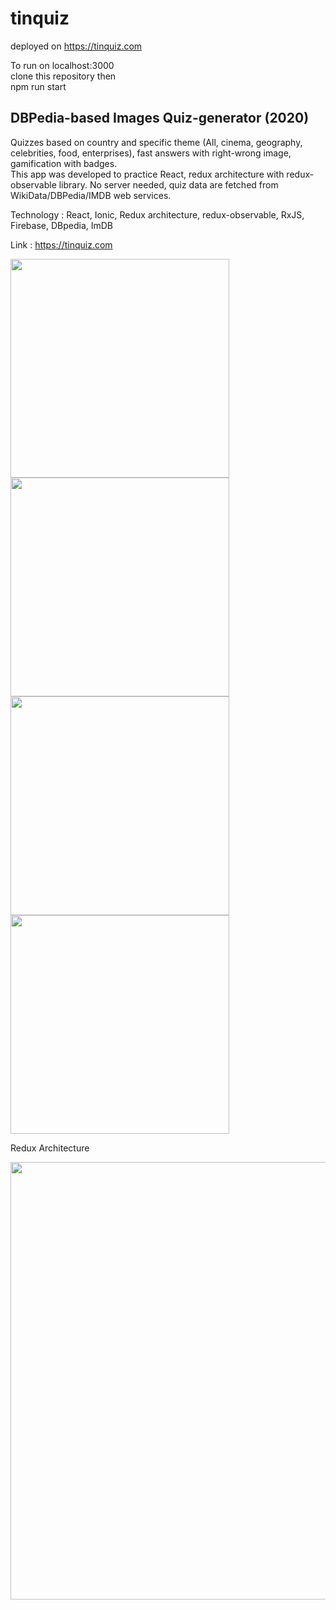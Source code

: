 # tinquiz
deployed on <a href='https://tinquiz.com' target='_blank'>https://tinquiz.com</a>

To run on localhost:3000 <br/>
clone this repository then <br/>
npm run start
<h2>DBPedia-based Images Quiz-generator (2020)</h2>
<p> Quizzes based on country and specific theme (All, cinema, geography, celebrities, food, enterprises), fast answers with right-wrong image, gamification with badges.
						<br/>This app was developed to practice React, redux architecture with redux-observable library. No server needed, quiz data are fetched from WikiData/DBPedia/IMDB web services.
					</p>
<p>Technology : React, Ionic, Redux architecture, redux-observable, RxJS, Firebase, DBpedia, ImDB</p>
					<p> Link : <a href='https://tinquiz.com' target='_blank'>https://tinquiz.com</a>

<img src="http://florentletendre.com/images/tq1.png" height='350px'></img>
<img src="http://florentletendre.com/images/tq2.png" height='350px'></img>
<img src="http://florentletendre.com/images/tq3.png" height='350px'></img>
<img src="http://florentletendre.com/images/tq4.png" height='350px'></img>

<p>Redux Architecture</p>
<img src="http://florentletendre.com/images/redux_diagram.png" height='700px'></img>
